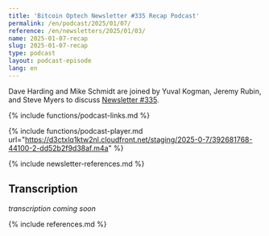 ```yaml
---
title: 'Bitcoin Optech Newsletter #335 Recap Podcast'
permalink: /en/podcast/2025/01/07/
reference: /en/newsletters/2025/01/03/
name: 2025-01-07-recap
slug: 2025-01-07-recap
type: podcast
layout: podcast-episode
lang: en
---
```

Dave Harding and Mike Schmidt are joined by Yuval Kogman, Jeremy Rubin, and Steve Myers to discuss [Newsletter #335]({{page.reference}}).

{% include functions/podcast-links.md %}

{% include functions/podcast-player.md url="https://d3ctxlq1ktw2nl.cloudfront.net/staging/2025-0-7/392681768-44100-2-dd52b2f9d38af.m4a" %}

{% include newsletter-references.md %}

## Transcription

_transcription coming soon_

{% include references.md %}
